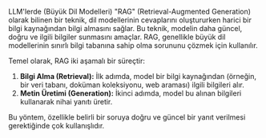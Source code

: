 LLM'lerde (Büyük Dil Modelleri) "RAG" (Retrieval-Augmented Generation) olarak bilinen bir teknik, dil modellerinin cevaplarını oluştururken harici bir bilgi kaynağından bilgi almasını sağlar. Bu teknik, modelin daha güncel, doğru ve ilgili bilgiler sunmasını amaçlar. RAG, genellikle büyük dil modellerinin sınırlı bilgi tabanına sahip olma sorununu çözmek için kullanılır.

Temel olarak, RAG iki aşamalı bir süreçtir:

1. **Bilgi Alma (Retrieval):** İlk adımda, model bir bilgi kaynağından (örneğin, bir veri tabanı, doküman koleksiyonu, web araması) ilgili bilgileri alır.
2. **Metin Üretimi (Generation):** İkinci adımda, model bu alınan bilgileri kullanarak nihai yanıtı üretir.

Bu yöntem, özellikle belirli bir soruya doğru ve güncel bir yanıt verilmesi gerektiğinde çok kullanışlıdır.